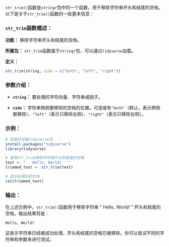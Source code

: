 `str_trim()`函数是`stringr`包中的一个函数，用于移除字符串开头和结尾的空格。以下是关于`str_trim()`函数的一些基本信息：

### `str_trim`函数概述：

**功能：** 移除字符串开头和结尾的空格。

**所属包：** `str_trim`函数属于`stringr`包，可以通过`tidyverse`加载。

**定义：**
```R
str_trim(string, side = c("both", "left", "right"))
```

### 参数介绍：

- **`string`：** 要处理的字符向量、字符串或因子。

- **`side`：** 字符串两侧要移除的空格的位置。可选值有`"both"`（默认，表示两侧都移除）、`"left"`（表示只移除左侧）、`"right"`（表示只移除右侧）。

### 示例：

```R
# 安装并加载tidyverse包
install.packages("tidyverse")
library(tidyverse)

# 使用str_trim移除字符串开头和结尾的空格
text <- "   Hello, World!   "
trimmed_text <- str_trim(text)

# 显示处理后的文本
cat(trimmed_text)
```

### 输出：

在上述示例中，`str_trim()`函数用于移除字符串 "   Hello, World!   " 开头和结尾的空格。输出结果将是：

```
Hello, World!
```

这表示字符串已经被成功处理，开头和结尾的空格已被移除。你可以尝试不同的字符串和参数来进行测试。